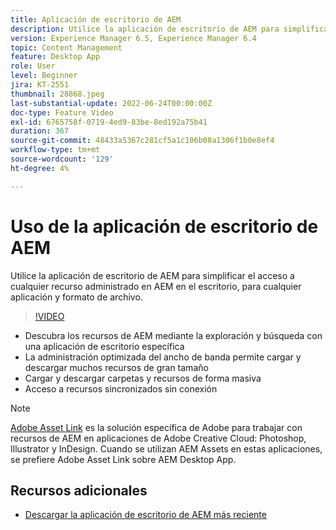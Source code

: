 ```yaml
---
title: Aplicación de escritorio de AEM
description: Utilice la aplicación de escritorio de AEM para simplificar el acceso a cualquier recurso administrado en AEM en el escritorio, para cualquier aplicación y formato de archivo.
version: Experience Manager 6.5, Experience Manager 6.4
topic: Content Management
feature: Desktop App
role: User
level: Beginner
jira: KT-2551
thumbnail: 28868.jpeg
last-substantial-update: 2022-06-24T00:00:00Z
doc-type: Feature Video
exl-id: 6765758f-0719-4ed9-83be-8ed192a75b41
duration: 367
source-git-commit: 48433a5367c281cf5a1c106b08a1306f1b0e8ef4
workflow-type: tm+mt
source-wordcount: '129'
ht-degree: 4%

---
```


# Uso de la aplicación de escritorio de AEM

Utilice la aplicación de escritorio de AEM para simplificar el acceso a cualquier recurso administrado en AEM en el escritorio, para cualquier aplicación y formato de archivo.

>[!VIDEO](https://video.tv.adobe.com/v/28868?quality=12&learn=on)

+ Descubra los recursos de AEM mediante la exploración y búsqueda con una aplicación de escritorio específica
+ La administración optimizada del ancho de banda permite cargar y descargar muchos recursos de gran tamaño
+ Cargar y descargar carpetas y recursos de forma masiva
+ Acceso a recursos sincronizados sin conexión

>[!NOTE]
>
> [Adobe Asset Link](./adobe-asset-link.md) es la solución específica de Adobe para trabajar con recursos de AEM en aplicaciones de Adobe Creative Cloud: Photoshop, Illustrator y InDesign. Cuando se utilizan AEM Assets en estas aplicaciones, se prefiere Adobe Asset Link sobre AEM Desktop App.

## Recursos adicionales

+ [Descargar la aplicación de escritorio de AEM más reciente](https://experienceleague.adobe.com/docs/experience-manager-desktop-app/using/release-notes.html?lang=es)
